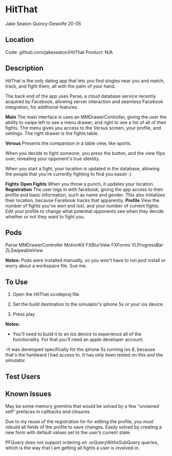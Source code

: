 HitThat
=======

Jake Seaton
Quincy-Dewolfe 20-05

Location
---
Code: github.com/jakeseaton/HitThat
Product: N/A

Description
---
HitThat is the only dating app that lets you find singles near you and match, track, and fight them, all with the palm of your hand.

The back end of the app uses Parse, a cloud database service recently acquired by Facebook, allowing server interaction and seamless Facebook integration, for additional features.

**Main**
The main interface is uses an MMDrawerController, giving the user the ability to swipe left to see a menu drawer, and right to see a list of all of their fights.
The menu gives you access to the Versus screen, your profile, and settings.
The right drawer is the fights table.


**Versus**
Presents the comparison in a table view, like sports.

When you decide to fight someone, you press the button, and the view flips over, revealing your opponent's true identity.

When you start a fight, your location is updated in the database, allowing the people that you're currently fighting to find you easier :)

**Fights**
**Open Fights**
When you throw a punch, it updates your location.
**Registration**
The user logs in with facebook, giving the app access to their profile and basic information, such as name and gender. This also initializes their location, because Facebook tracks that apparently.
**Profile**
View the number of fights you've won and lost, and your number of current fights. Edit your profile to change what potential opponents see when they decide whether or not they want to fight you.

Pods
---
Parse
MMDrawerController
MotionKit
FXBlurView
FXForms
YLProgressBar
ZLSwipeableView

**Notes:** Pods were installed manually, so you won't have to run pod install or worry about a workspace file. Sue me.

To Use
---
1) Open the HitThat.xcodeproj file.

2) Set the build destination to the simulator's iphone 5s or your ios device.

3) Press play

**Notes:**
- You'll need to build it to an ios device to experience all of the functionality. For that you'll need an apple developer account.

-It was developed specifically for the iphone 5s running ios 8, because that's the hardward I had access to. It has only been tested on this and the simulator.


Test Users
---

Known Issues
--- 
May be some memory gremlins that would be solved by a few “unowned self” prefaces in callbacks and closures.

Due to my reuse of the registration for for editing the profile, you must rebuild all fields of the profile to save changes. Easily solved by creating a new form with default values set to the user’s current state.

PFQuery does not support ordering on .orQueryWithsSubQuery queries, which is the way that I am getting all fights a user is involved in.



